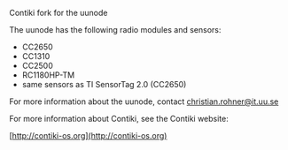 Contiki fork for the uunode

The uunode has the following radio modules and sensors:
- CC2650
- CC1310
- CC2500
- RC1180HP-TM
- same sensors as TI SensorTag 2.0 (CC2650)

For more information about the uunode, contact christian.rohner@it.uu.se

For more information about Contiki, see the Contiki website:

[http://contiki-os.org](http://contiki-os.org)
